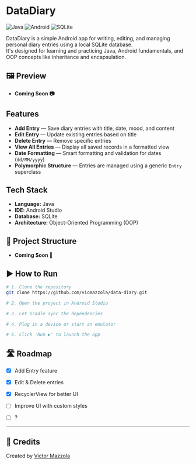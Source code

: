 # DataDiary
![Java](https://img.shields.io/badge/Java-ED8B00?style=flat&logo=java&logoColor=white)
![Android](https://img.shields.io/badge/Android_Studio-3DDC84?style=flat&logo=android-studio&logoColor=white)
![SQLite](https://img.shields.io/badge/SQLite-003B57?style=flat&logo=sqlite&logoColor=white)

DataDiary is a simple Android app for writing, editing, and managing personal diary entries using a local SQLite database.  
It's designed for learning and practicing Java, Android fundamentals, and OOP concepts like inheritance and encapsulation.

## 🖼️ Preview

- **Coming Soon 📷**

## Features

- **Add Entry** — Save diary entries with title, date, mood, and content
- **Edit Entry** — Update existing entries based on title
- **Delete Entry** — Remove specific entries
- **View All Entries** — Display all saved records in a formatted view
- **Date Formatting** — Smart formatting and validation for dates (`dd/MM/yyyy`)
- **Polymorphic Structure** — Entries are managed using a generic `Entry` superclass

## Tech Stack

- **Language:** Java
- **IDE:** Android Studio
- **Database:** SQLite
- **Architecture:** Object-Oriented Programming (OOP)

## 📁 Project Structure

- **Coming Soon 🔧**


## ▶️ How to Run

```bash
# 1. Clone the repository
git clone https://github.com/vicmazzola/data-diary.git

# 2. Open the project in Android Studio 

# 3. Let Gradle sync the dependencies

# 4. Plug in a device or start an emulator

# 5. Click 'Run ▶' to launch the app

```

## 🛣️ Roadmap

- [x] Add Entry feature
- [x] Edit & Delete entries
- [x] RecyclerView for better UI
- [ ] Improve UI with custom styles
- [ ] ?


---

## 🙌 Credits

Created by [Victor Mazzola](https://github.com/vicmazzola)

